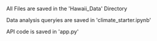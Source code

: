 All Files are saved in the 'Hawaii_Data' Directory

Data analysis queryies are saved in 'climate_starter.ipynb'

API code is saved in 'app.py'
